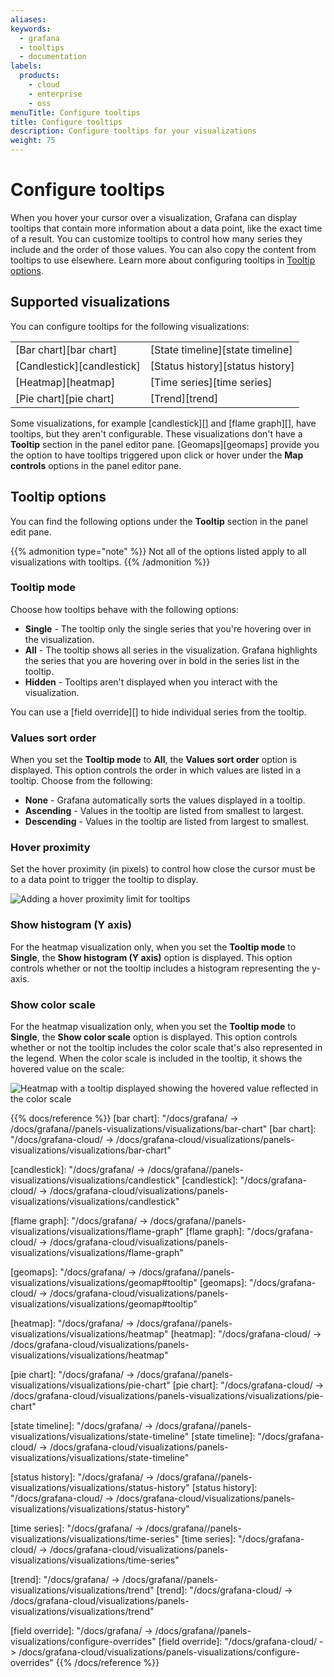 ```yaml
---
aliases:
keywords:
  - grafana
  - tooltips
  - documentation
labels:
  products:
    - cloud
    - enterprise
    - oss
menuTitle: Configure tooltips
title: Configure tooltips
description: Configure tooltips for your visualizations
weight: 75
---
```


# Configure tooltips

When you hover your cursor over a visualization, Grafana can display tooltips that contain more information about a data point, like the exact time of a result. You can customize tooltips to control how many series they include and the order of those values. You can also copy the content from tooltips to use elsewhere. Learn more about configuring tooltips in [Tooltip options](#tooltip-options).

## Supported visualizations

You can configure tooltips for the following visualizations:

|                            |                                  |
| -------------------------- | -------------------------------- |
| [Bar chart][bar chart]     | [State timeline][state timeline] |
| [Candlestick][candlestick] | [Status history][status history] |
| [Heatmap][heatmap]         | [Time series][time series]       |
| [Pie chart][pie chart]     | [Trend][trend]                   |

<!--Also xy chart -->

Some visualizations, for example [candlestick][] and [flame graph][], have tooltips, but they aren't configurable. These visualizations don't have a **Tooltip** section in the panel editor pane. [Geomaps][geomaps] provide you the option to have tooltips triggered upon click or hover under the **Map controls** options in the panel editor pane.

<!-- if we add documentation for treemap, some info will need to be added in the paragraph above -->

## Tooltip options

You can find the following options under the **Tooltip** section in the panel edit pane.

{{% admonition type="note" %}}
Not all of the options listed apply to all visualizations with tooltips.
{{% /admonition %}}

### Tooltip mode

Choose how tooltips behave with the following options:

- **Single** - The tooltip only the single series that you're hovering over in the visualization.
- **All** - The tooltip shows all series in the visualization. Grafana highlights the series that you are hovering over in bold in the series list in the tooltip.
- **Hidden** - Tooltips aren't displayed when you interact with the visualization.

You can use a [field override][] to hide individual series from the tooltip.

### Values sort order

When you set the **Tooltip mode** to **All**, the **Values sort order** option is displayed. This option controls the order in which values are listed in a tooltip. Choose from the following:

- **None** - Grafana automatically sorts the values displayed in a tooltip.
- **Ascending** - Values in the tooltip are listed from smallest to largest.
- **Descending** - Values in the tooltip are listed from largest to smallest.

### Hover proximity

Set the hover proximity (in pixels) to control how close the cursor must be to a data point to trigger the tooltip to display.

![Adding a hover proximity limit for tooltips](/media/docs/grafana/gif-grafana-10-4-hover-proximity.gif)

### Show histogram (Y axis)

For the heatmap visualization only, when you set the **Tooltip mode** to **Single**, the **Show histogram (Y axis)** option is displayed. This option controls whether or not the tooltip includes a histogram representing the y-axis.

### Show color scale

For the heatmap visualization only, when you set the **Tooltip mode** to **Single**, the **Show color scale** option is displayed. This option controls whether or not the tooltip includes the color scale that's also represented in the legend. When the color scale is included in the tooltip, it shows the hovered value on the scale:

![Heatmap with a tooltip displayed showing the hovered value reflected in the color scale](/media/docs/grafana/panels-visualizations/screenshot-heatmap-tooltip-color-scale-v11.0.png)

{{% docs/reference %}}
[bar chart]: "/docs/grafana/ -> /docs/grafana/<GRAFANA VERSION>/panels-visualizations/visualizations/bar-chart"
[bar chart]: "/docs/grafana-cloud/ -> /docs/grafana-cloud/visualizations/panels-visualizations/visualizations/bar-chart"

[candlestick]: "/docs/grafana/ -> /docs/grafana/<GRAFANA VERSION>/panels-visualizations/visualizations/candlestick"
[candlestick]: "/docs/grafana-cloud/ -> /docs/grafana-cloud/visualizations/panels-visualizations/visualizations/candlestick"

[flame graph]: "/docs/grafana/ -> /docs/grafana/<GRAFANA VERSION>/panels-visualizations/visualizations/flame-graph"
[flame graph]: "/docs/grafana-cloud/ -> /docs/grafana-cloud/visualizations/panels-visualizations/visualizations/flame-graph"

[geomaps]: "/docs/grafana/ -> /docs/grafana/<GRAFANA VERSION>/panels-visualizations/visualizations/geomap#tooltip"
[geomaps]: "/docs/grafana-cloud/ -> /docs/grafana-cloud/visualizations/panels-visualizations/visualizations/geomap#tooltip"

[heatmap]: "/docs/grafana/ -> /docs/grafana/<GRAFANA VERSION>/panels-visualizations/visualizations/heatmap"
[heatmap]: "/docs/grafana-cloud/ -> /docs/grafana-cloud/visualizations/panels-visualizations/visualizations/heatmap"

[pie chart]: "/docs/grafana/ -> /docs/grafana/<GRAFANA VERSION>/panels-visualizations/visualizations/pie-chart"
[pie chart]: "/docs/grafana-cloud/ -> /docs/grafana-cloud/visualizations/panels-visualizations/visualizations/pie-chart"

[state timeline]: "/docs/grafana/ -> /docs/grafana/<GRAFANA VERSION>/panels-visualizations/visualizations/state-timeline"
[state timeline]: "/docs/grafana-cloud/ -> /docs/grafana-cloud/visualizations/panels-visualizations/visualizations/state-timeline"

[status history]: "/docs/grafana/ -> /docs/grafana/<GRAFANA VERSION>/panels-visualizations/visualizations/status-history"
[status history]: "/docs/grafana-cloud/ -> /docs/grafana-cloud/visualizations/panels-visualizations/visualizations/status-history"

[time series]: "/docs/grafana/ -> /docs/grafana/<GRAFANA VERSION>/panels-visualizations/visualizations/time-series"
[time series]: "/docs/grafana-cloud/ -> /docs/grafana-cloud/visualizations/panels-visualizations/visualizations/time-series"

[trend]: "/docs/grafana/ -> /docs/grafana/<GRAFANA VERSION>/panels-visualizations/visualizations/trend"
[trend]: "/docs/grafana-cloud/ -> /docs/grafana-cloud/visualizations/panels-visualizations/visualizations/trend"

[field override]: "/docs/grafana/ -> /docs/grafana/<GRAFANA VERSION>/panels-visualizations/configure-overrides"
[field override]: "/docs/grafana-cloud/ -> /docs/grafana-cloud/visualizations/panels-visualizations/configure-overrides"
{{% /docs/reference %}}
